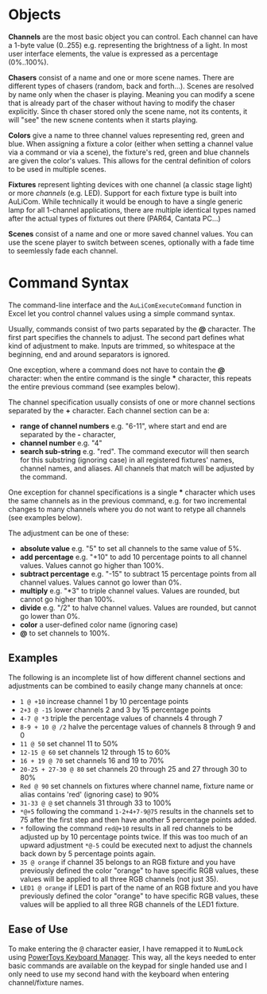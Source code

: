 # Objects

**Channels** are the most basic object you can control. Each channel can have a 1-byte value (0..255) e.g. representing the brightness of a light. In most user interface elements, the value is expressed as a percentage (0%..100%).

**Chasers** consist of a name and one or more scene names. There are different types of chasers (random, back and forth...). Scenes are resolved by name only when the chaser is playing. Meaning you can modify a scene that is already part of the chaser without having to modify the chaser explicitly. Since th chaser stored only the scene name, not its contents, it will "see" the new scnene contents when it starts playing.

**Colors** give a name to three channel values representing red, green and blue. When assigning a fixture a color (either when setting a channel value via a command or via a scene), the fixture's red, green and blue channels are given the color's values. This allows for the central definition of colors to be used in multiple scenes.

**Fixtures** represent lighting devices with one channel (a classic stage light) or more *channels* (e.g. LED). Support for each fixture type is built into AuLiCom. While technically it would be enough to have a single generic lamp for all 1-channel applications, there are multiple identical types named after the actual types of fixtures out there (PAR64, Cantata PC...)

**Scenes** consist of a name and one or more saved channel values. You can use the scene player to switch between scenes, optionally with a fade time to seemlessly fade each channel.


# Command Syntax

The command-line interface and the `AuLiComExecuteCommand` function in Excel let you control channel values using a simple command syntax.

Usually, commands consist of two parts separated by the **@** character. The first part specifies the channels to adjust. The second part defines what kind of adjustment to make. Inputs are trimmed, so whitespace at the beginning, end and around separators is ignored.

One exception, where a command does not have to contain the **@** character: when the entire command is the  single **\*** character, this repeats the entire previous command (see examples below).

The channel specification usually consists of one or more channel sections separated by the **+** character. Each channel section can be a:
 - **range of channel numbers** e.g. "6-11", where start and end are separated by the **-** character,
 - **channel number** e.g. "4"
 - **search sub-string** e.g. "red". The command executor will then search for this substring (ignoring case) in all registered fixtures' names, channel names, and aliases. All channels that match will be adjusted by the command.

 One exception for channel specifications is a single **\*** character which uses the same channels as in the previous command, e.g. for two incremental changes to many channels where you do not want to retype all channels (see examples below).

The adjustment can be one of these:
- **absolute value** e.g. "5" to set all channels to the same value of 5%.
- **add percentage** e.g. "+10" to add 10 percentage points to all channel values. Values cannot go higher than 100%.
- **subtract percentage** e.g. "-15" to subtract 15 percentage points from all channel values. Values cannot go lower than 0%.
- **multiply** e.g. "*3" to triple channel values. Values are rounded, but cannot go higher than 100%.
- **divide** e.g. "/2" to halve channel values. Values are rounded, but cannot go lower than 0%.
- **color** a user-defined color name (ignoring case)
- **@** to set channels to 100%.

## Examples

The following is an incomplete list of how different channel sections and adjustments can be combined to easily change many channels at once:

- ``1 @ +10``	increase channel 1 by 10 percentage points
- ``2+3 @ -15``	lower channels 2 and 3 by 15 percentage points
- ``4-7 @ *3``	triple the percentage values of channels 4 through 7
- ``8-9 + 10 @ /2``	halve the percentage values of channels 8 through 9 and 0
- ``11 @ 50``	set channel 11 to 50%
- ``12-15 @ 60``	set channels 12 through 15 to 60%
- ``16 + 19 @ 70``	set channels 16 and 19 to 70%
- ``20-25 + 27-30 @ 80``	set channels 20 through 25 and 27 through 30 to 80% 
- ``Red @ 90``	set channels on fixtures where channel name, fixture name or alias contains 'red' (ignoring case) to 90%
- ``31-33 @ @``	set channels 31 through 33 to 100%
- ``*@+5``	following the command ``1-2+4+7-9@75`` results in the channels set to 75 after the first step and then have another 5 percentage points added.
- ``*``	following the command ``red@+10`` results in all red channels to be adjusted up by 10 percentage points twice. If this was too much of an upward adjustment ``*@-5`` could be executed next to adjust the channels back down by 5 percentage points again.
- ``35 @ orange`` if channel 35 belongs to an RGB fixture and you have previously defined the color "orange" to have specific RGB values, these values will be applied to all three RGB channels (not just 35).
- ``LED1 @ orange`` if LED1 is part of the name of an RGB fixture and you have previously defined the color "orange" to have specific RGB values, these values will be applied to all three RGB channels of the LED1 fixture.

## Ease of Use

To make entering the <kbd>@</kbd> character easier, I have remapped it to <kbd>NumLock</kbd> using [PowerToys Keyboard Manager](https://learn.microsoft.com/en-us/windows/powertoys/keyboard-manager). This way, all the keys needed to enter basic commands are available on the keypad for single handed use and I only need to use my second hand with the keyboard when entering channel/fixture names.
